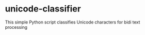unicode-classifier
==================

This simple Python script classifies Unicode characters for bidi text processing